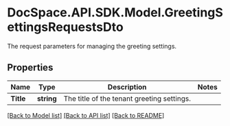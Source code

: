 # DocSpace.API.SDK.Model.GreetingSettingsRequestsDto
The request parameters for managing the greeting settings.

## Properties

Name | Type | Description | Notes
------------ | ------------- | ------------- | -------------
**Title** | **string** | The title of the tenant greeting settings. | 

[[Back to Model list]](../README.md#documentation-for-models) [[Back to API list]](../README.md#documentation-for-api-endpoints) [[Back to README]](../README.md)

